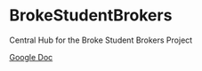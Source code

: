 # BrokeStudentBrokers
Central Hub for the Broke Student Brokers Project

[Google Doc](https://docs.google.com/document/d/1dZEWgBNDQwf9oVotXSKTshzEkEQ2faNeGudPt1GOtVs/edit?usp=sharing)